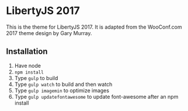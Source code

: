 # LibertyJS 2017

This is the theme for LibertyJS 2017. It is adapted from the WooConf.com 2017
theme design by Gary Murray.

## Installation

1. Have node
2. `npm install`
3. Type `gulp` to build
4. Type `gulp watch` to build and then watch
5. Type `gulp imagemin` to optimize images
6. Type `gulp updatefontawesome` to update font-awesome after an npm install
